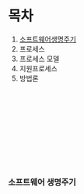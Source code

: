# 목차
1. [소프트웨어생명주기](#소프트웨어-생명주기)
2. 프로세스
3. 프로세스 모델
4. 지원프로세스
5. 방법론
<br><br>
<br>
<br>
<br>
<br>
<br><br><br><br>

### 소프트웨어 생명주기
